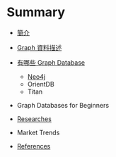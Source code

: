 # Summary

* [簡介](README.md)
* [Graph 資料描述](graph-data.md)
* [有哪些 Graph Database](graph-database.md)
  * [Neo4j](neo4j.md)
  * OrientDB
  * Titan
* Graph Databases for Beginners

* [Researches](researches.md)

* Market Trends
* [References](references.md)



